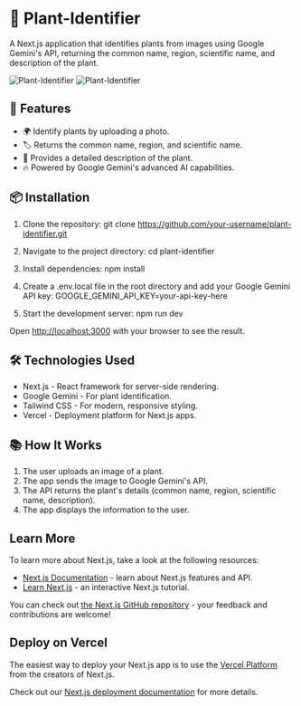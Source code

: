 # 🌱 Plant-Identifier
A Next.js application that identifies plants from images using Google Gemini's API, returning the common name, region, scientific name, and description of the plant.

![Plant-Identifier](plant-identifier\screenshots\img1.png)
![Plant-Identifier](plant-identifier\screenshots\img2.png)

## 🚀 Features

- 🌍 Identify plants by uploading a photo.
- 🏷️ Returns the common name, region, and scientific name.
- 📄 Provides a detailed description of the plant.
- 🔥 Powered by Google Gemini's advanced AI capabilities.

## 📦 Installation

1. Clone the repository:
   git clone https://github.com/your-username/plant-identifier.git

2. Navigate to the project directory:
   cd plant-identifier

3. Install dependencies:
   npm install

4. Create a .env.local file in the root directory and add your Google Gemini API key:
   GOOGLE_GEMINI_API_KEY=your-api-key-here

5. Start the development server:
   npm run dev

Open [http://localhost:3000](http://localhost:3000) with your browser to see the result.

## 🛠️ Technologies Used
- Next.js - React framework for server-side rendering.
- Google Gemini - For plant identification.
- Tailwind CSS - For modern, responsive styling.
- Vercel - Deployment platform for Next.js apps.

## 📚 How It Works
1. The user uploads an image of a plant.
2. The app sends the image to Google Gemini's API.
3. The API returns the plant's details (common name, region, scientific name, description).
4. The app displays the information to the user.

## Learn More

To learn more about Next.js, take a look at the following resources:

- [Next.js Documentation](https://nextjs.org/docs) - learn about Next.js features and API.
- [Learn Next.js](https://nextjs.org/learn) - an interactive Next.js tutorial.

You can check out [the Next.js GitHub repository](https://github.com/vercel/next.js/) - your feedback and contributions are welcome!

## Deploy on Vercel

The easiest way to deploy your Next.js app is to use the [Vercel Platform](https://vercel.com/new?utm_medium=default-template&filter=next.js&utm_source=create-next-app&utm_campaign=create-next-app-readme) from the creators of Next.js.

Check out our [Next.js deployment documentation](https://nextjs.org/docs/deployment) for more details.

